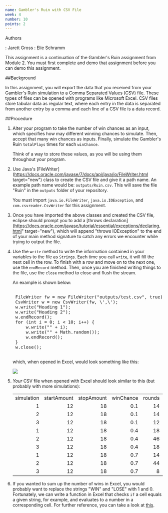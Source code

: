 ```yaml
---
name: Gambler's Ruin with CSV File
week: 4
number: 10
points: 2
---
```


Authors

: Jarett Gross
: Elie Schramm

This assignment is a continuation of the Gambler\'s Ruin assignment from Module 2. You must first complete and demo that 
assignment before you can demo this assignment.


##Background

In this assignment, you will export the data that you received from your Gambler\'s Ruin simulation to a Comma Separated Values (CSV) file. These types of files can be opened with programs like Microsoft Excel. CSV files store  tabular data as regular text, where each entry in the data is separated from another entry by a comma and each line of a CSV file is a data record.

##Procedure

1. Alter your program to take the number of win chances as an input, which specifies how may different winning chances  to simulate. Then, accept that many win chances as inputs. Finally, simulate the Gambler\'s Ruin `totalPlays` times  for each `winChance`.

	Think of a way to store these values, as you will be using them throughout your program.

2. Use Java\'s [FileWriter](https://docs.oracle.com/javase/7/docs/api/java/io/FileWriter.html target="new") class to create the CSV file and give it a path name. An example path name would be: `outputs/Ruin.csv`.  This will save the file \"Ruin\" in the `outputs` folder of your repository. 


	You must import `java.io.FileWriter`, `java.io.IOException`, and `com.csvreader.CsvWriter` for this assignment.


3. Once you have imported the above classes and created the CSV file, eclipse should prompt you to add a [throws declaration](https://docs.oracle.com/javase/tutorial/essential/exceptions/declaring.html" target="new"), which will append "throws IOException" to the end of your main method signature to catch any errors we encounter while trying to output the file.

4. Use the `write` method to write the information contained in your variables to the file as `Strings`. Each time you call `write`, it will fill the next cell in the row. To finish with a row and move on to the next one, use the `endRecord` method. Then, once you are finished writing things to the file, use the `close` method to close and flush the stream.

	An example is shown below:
	
	<pre>
	
	FileWriter fw = new FileWriter("outputs/test.csv", true);
	CsvWriter w = new CsvWriter(fw, \',\');
	w.write("Heading 1");
	w.write("Heading 2");
	w.endRecord();
	for (int i = 0; i < 10; i++) {
		w.write("" + i);
		w.write("" + Math.random());	
		w.endRecord();	
	}	
	w.close();
	</pre>

	which, when opened in Excel, would look something like this:

	<IMG SRC="../../../extensions/csvExample.jpg">

5. <em>Your</em> CSV file when opened with Excel should look similar to this (but probably with more simulations):
	<TABLE>
	<TR> <TD> simulation</TD><TD> startAmount</TD><TD> stopAmount</TD><TD> winChance</TD><TD> rounds</TD> <TD> results</TD> </TR>
	<TR> <TD align="right"> 1</TD><TD align="right"> 12</TD><TD align="right"> 18</TD><TD align="right"> 0.1</TD><TD align="right"> 14</TD> <TD> LOSE</TD></TR>
	<TR> <TD align="right"> 2</TD><TD align="right"> 12</TD><TD align="right"> 18</TD><TD align="right"> 0.1</TD><TD align="right"> 14</TD> <TD> LOSE</TD></TR>
	<TR> <TD align="right"> 3</TD><TD align="right"> 12</TD><TD align="right"> 18</TD><TD align="right"> 0.1</TD><TD align="right"> 12</TD> <TD> LOSE</TD></TR>
	<TR> <TD align="right"> 1</TD><TD align="right"> 12</TD><TD align="right"> 18</TD><TD align="right"> 0.4</TD><TD align="right"> 18</TD> <TD> LOSE</TD></TR>
	<TR> <TD align="right"> 2</TD><TD align="right"> 12</TD><TD align="right"> 18</TD><TD align="right"> 0.4</TD><TD align="right"> 46</TD> <TD> LOSE</TD></TR>
	<TR> <TD align="right"> 3</TD><TD align="right"> 12</TD><TD align="right"> 18</TD><TD align="right"> 0.4</TD><TD align="right"> 18</TD> <TD> LOSE</TD></TR>
	<TR> <TD align="right"> 1</TD><TD align="right"> 12</TD><TD align="right"> 18</TD><TD align="right"> 0.7</TD><TD align="right"> 14</TD> <TD> WIN</TD></TR>
	<TR> <TD align="right"> 2</TD><TD align="right"> 12</TD><TD align="right"> 18</TD><TD align="right"> 0.7</TD><TD align="right"> 44</TD> <TD> WIN</TD></TR>
	<TR> <TD align="right"> 3</TD><TD align="right"> 12</TD><TD align="right"> 18</TD><TD align="right"> 0.7</TD><TD align="right"> 8</TD> <TD> WIN</TD></TR>
	</TABLE>

6. If you wanted to sum up the number of wins in Excel, you would probably want to replace the strings \"WIN\" and \"LOSE\" with 1 and 0. Fortunately, we can write a function in Excel that checks `if` a cell equals a given string, for example, and evaluates to a number in a corresponding cell. For further reference, you can take a look at <a href="https://support.office.com/en-us/article/IF-function-69aed7c9-4e8a-4755-a9bc-aa8bbff73be2?ui=en-US&rs=en-US&ad=US&fromAR=1" target="new">this</a>.
